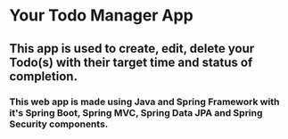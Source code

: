 # Your Todo Manager App
## This app is used to create, edit, delete your Todo(s) with their target time and status of completion.
### This web app is made using Java and Spring Framework with it's Spring Boot, Spring MVC, Spring Data JPA and Spring Security components.

